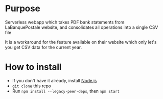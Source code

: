 # Purpose

Serverless webapp which takes PDF bank statements from LaBanquePostale website, and consolidates all operations into a single CSV file

It is a workaround for the feature available on their website which only let's you get CSV data for the current year.

# How to install

* If you don't have it already, install [Node.js](https://nodejs.org/en/)
* `git clone` this repo
* Run `npm install --legacy-peer-deps`, then `npm start`
